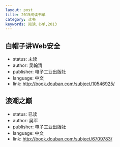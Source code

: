 ```yaml
---
layout: post
title: 2015阅读书单
category: 读书
keywords: 阅读,书单,2013
---
```


## 白帽子讲Web安全

- status: 未读
- author: 吴翰清
- publisher: 电子工业出版社
- language: 中文
- link: http://book.douban.com/subject/10546925/

## 浪潮之巅

- status: 已读
- author: 吴军
- publisher: 电子工业出版社
- language: 中文
- link: http://book.douban.com/subject/6709783/
